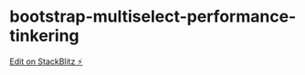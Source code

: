 # bootstrap-multiselect-performance-tinkering

[Edit on StackBlitz ⚡️](https://stackblitz.com/edit/js-85rp7f)